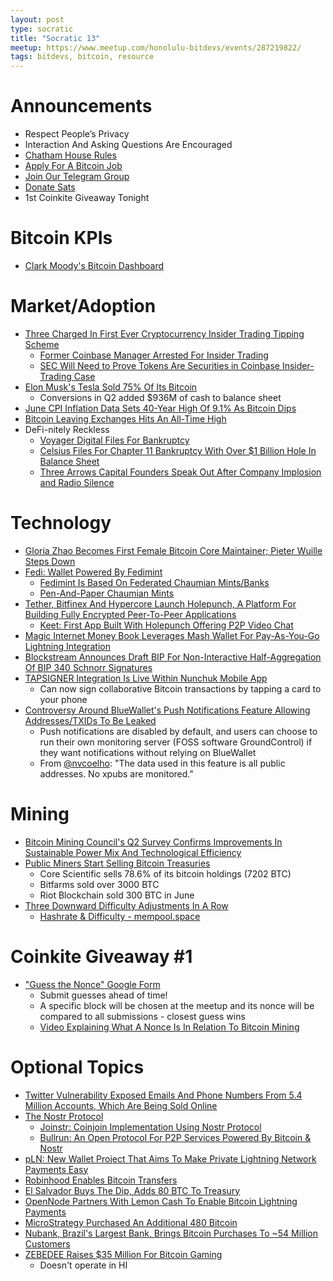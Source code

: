 ```yaml
---
layout: post
type: socratic
title: "Socratic 13"
meetup: https://www.meetup.com/honolulu-bitdevs/events/287219822/
tags: bitdevs, bitcoin, resource
---
```


# Announcements

- Respect People’s Privacy
- Interaction And Asking Questions Are Encouraged
- [Chatham House Rules](https://www.chathamhouse.org/about-us/chatham-house-rule)
- [Apply For A Bitcoin Job](https://bitcoinerjobs.com/)
- [Join Our Telegram Group](https://t.me/+Uh9gbHO9EHFkZWJh)
- [Donate Sats](https://checkout.opennode.com/p/5dea6b7a-d33c-4fda-b54c-98f092814c7d)
- 1st Coinkite Giveaway Tonight

# Bitcoin KPIs

- [Clark Moody's Bitcoin Dashboard](https://bitcoin.clarkmoody.com/dashboard/)

# Market/Adoption

- [Three Charged In First Ever Cryptocurrency Insider Trading Tipping Scheme](https://www.justice.gov/usao-sdny/pr/three-charged-first-ever-cryptocurrency-insider-trading-tipping-scheme)
	- [Former Coinbase Manager Arrested For Insider Trading](https://bitcoinmagazine.com/legal/former-coinbase-manager-arrested-for-insider-trading)
	- [SEC Will Need to Prove Tokens Are Securities in Coinbase Insider-Trading Case](https://www.coindesk.com/layer2/2022/07/22/sec-will-need-to-prove-tokens-are-securities-in-coinbase-insider-trading-case-legal-expert-says/)
- [Elon Musk's Tesla Sold 75% Of Its Bitcoin](https://bitcoinmagazine.com/business/breaking-elon-musks-tesla-sold-75-of-its-bitcoin)
	- Conversions in Q2 added $936M of cash to balance sheet
- [June CPI Inflation Data Sets 40-Year High Of 9.1% As Bitcoin Dips](https://bitcoinmagazine.com/markets/june-cpi-inflation-data-sets-40-year-high-as-bitcoin-dips)
- [Bitcoin Leaving Exchanges Hits An All-Time High](https://bitcoinmagazine.com/markets/bitcoin-leaving-exchanges-hits-an-all-time-high)
- DeFi-nitely Reckless
	- [Voyager Digital Files For Bankruptcy](https://bitcoinmagazine.com/business/voyager-digital-files-for-bankruptcy)
	- [Celsius Files For Chapter 11 Bankruptcy With Over $1 Billion Hole In Balance Sheet](https://bitcoinmagazine.com/business/celsius-files-for-chapter-11-bankruptcy)
	- [Three Arrows Capital Founders Speak Out After Company Implosion and Radio Silence](https://www.btctimes.com/news/three-arrows-capital-founders-speak-out-after-company-implosion-and-radio-silence)

# Technology

- [Gloria Zhao Becomes First Female Bitcoin Core Maintainer; Pieter Wuille Steps Down](https://bitcoinmagazine.com/technical/first-female-bitcoin-core-maintainer)
- [Fedi: Wallet Powered By Fedimint](https://bitcoinmagazine.com/business/fedi-global-bitcoin-adoption-tech)
	- [Fedimint Is Based On Federated Chaumian Mints/Banks](https://fedimint.org/)
	- [Pen-And-Paper Chaumian Mints](https://vimeo.com/731755923)
- [Tether, Bitfinex And Hypercore Launch Holepunch, A Platform For Building Fully Encrypted Peer-To-Peer Applications](https://tether.to/en/tether-bitfinex-and-hypercore-launch-holepunch-a-platform-for-building-fully-encrypted-peer-to-peer-applications/)
	- [Keet: First App Built With Holepunch Offering P2P Video Chat](https://twitter.com/paoloardoino/status/1551515523606888449)
- [Magic Internet Money Book Leverages Mash Wallet For Pay-As-You-Go Lightning Integration](https://twitter.com/jayberjay/status/1551562864426614785)
- [Blockstream Announces Draft BIP For Non-Interactive Half-Aggregation Of BIP 340 Schnorr Signatures](https://bitcoinmagazine.com/technical/blockstream-announces-progress-on-signature-aggregation)
- [TAPSIGNER Integration Is Live Within Nunchuk Mobile App](https://twitter.com/nvk/status/1550894649845305345)
	- Can now sign collaborative Bitcoin transactions by tapping a card to your phone
- [Controversy Around BlueWallet's Push Notifications Feature Allowing Addresses/TXIDs To Be Leaked](https://github.com/BlueWallet/BlueWallet/issues/4806)
	- Push notifications are disabled by default, and users can choose to run their own monitoring server (FOSS software GroundControl) if they want notifications without relying on BlueWallet
	- From [@nvcoelho](https://twitter.com/nvcoelho): "The data used in this feature is all public addresses. No xpubs are monitored."

# Mining

- [Bitcoin Mining Council's Q2 Survey Confirms Improvements In Sustainable Power Mix And Technological Efficiency](https://bitcoinminingcouncil.com/bitcoin-mining-electricity-mix-increased-to-59-5-sustainable-in-q2-2022/)
- [Public Miners Start Selling Bitcoin Treasuries](https://bitcoinmagazine.com/business/public-miners-start-selling-bitcoin-treasuries)
	- Core Scientific sells 78.6% of its bitcoin holdings (7202 BTC)
	- Bitfarms sold over 3000 BTC
	- Riot Blockchain sold 300 BTC in June
- [Three Downward Difficulty Adjustments In A Row](https://bitcoinmagazine.com/technical/three-bitcoin-mining-downward-adjustments-in-a-row)
	- [Hashrate & Difficulty - mempool.space](https://mempool.space/graphs/mining/hashrate-difficulty)

# Coinkite Giveaway #1

- ["Guess the Nonce" Google Form](https://forms.gle/tSTb13ZkPyu5pTYY6)
	- Submit guesses ahead of time!
	- A specific block will be chosen at the meetup and its nonce will be compared to all submissions - closest guess wins
	- [Video Explaining What A Nonce Is In Relation To Bitcoin Mining](https://youtu.be/6MgJCGb01jI?t=190)

# Optional Topics

- [Twitter Vulnerability Exposed Emails And Phone Numbers From 5.4 Million Accounts, Which Are Being Sold Online](https://restoreprivacy.com/twitter-vulnerability-exposes-5-million-accounts/)
- [The Nostr Protocol](https://dev.to/melvincarvalho/the-nostr-protocol-nip01-5ach)
	- [Joinstr: Coinjoin Implementation Using Nostr Protocol](https://gist.github.com/1440000bytes/1c305097b070c8374cc3b91f50314a45)
	- [Bullrun: An Open Protocol For P2P Services Powered By Bitcoin & Nostr](https://github.com/ArcadeCity/bullrun)
- [pLN: New Wallet Project That Aims To Make Private Lightning Network Payments Easy](https://bitcoinmagazine.com/technical/pln-makes-bitcoin-lightning-more-private)
- [Robinhood Enables Bitcoin Transfers](https://bitcoinmagazine.com/business/robinhood-enables-bitcoin-transfers)
- [El Salvador Buys The Dip, Adds 80 BTC To Treasury](https://bitcoinmagazine.com/business/el-salvador-buys-the-dip-adds-80-btc-to-treasury)
- [OpenNode Partners With Lemon Cash To Enable Bitcoin Lightning Payments](https://bitcoinmagazine.com/business/opennode-partners-with-lemon-cash-to-enable-bitcoin-lightning-payments)
- [MicroStrategy Purchased An Additional 480 Bitcoin](https://bitcoinmagazine.com/business/michael-saylor-announces-480-bitcoin-buy-for-microstrategy)
- [Nubank, Brazil's Largest Bank, Brings Bitcoin Purchases To ~54 Million Customers](https://bitcoinmagazine.com/business/nubank-rolls-out-bitcoin-buying-in-brazil)
- [ZEBEDEE Raises $35 Million For Bitcoin Gaming](https://bitcoinmagazine.com/business/zebedee-raises-35-million-for-bitcoin-gaming)
	- Doesn't operate in HI
